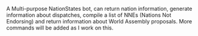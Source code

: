 A Multi-purpose NationStates bot, can return nation information, generate information about dispatches, compile a list of NNEs (Nations Not Endorsing) and return information about World Assembly proposals. More commands will be added as I work on this.
